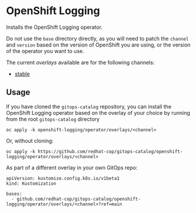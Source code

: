 # OpenShift Logging

Installs the OpenShift Logging operator.

Do not use the `base` directory directly, as you will need to patch the `channel` and `version` based on the version of OpenShift you are using, or the version of the operator you want to use.

The current *overlays* available are for the following channels:
* [stable](overlays/stable)

## Usage

If you have cloned the `gitops-catalog` repository, you can install the OpenShift Logging operator based on the overlay of your choice by running from the root `gitops-catalog` directory

```
oc apply -k openshift-logging/operator/overlays/<channel>
```

Or, without cloning:

```
oc apply -k https://github.com/redhat-cop/gitops-catalog/openshift-logging/operator/overlays/<channel>
```

As part of a different overlay in your own GitOps repo:

```
apiVersion: kustomize.config.k8s.io/v1beta1
kind: Kustomization

bases:
  - github.com/redhat-cop/gitops-catalog/openshift-logging/operator/overlays/<channel>?ref=main
```
